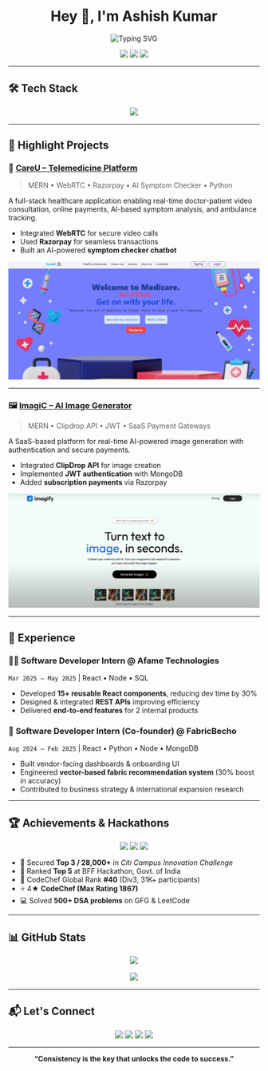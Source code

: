 <h1 align="center">Hey 👋, I'm Ashish Kumar</h1>

<p align="center">
  <img src="https://readme-typing-svg.herokuapp.com?font=Fira+Code&weight=600&size=24&pause=1000&color=00FFAA&center=true&vCenter=true&width=550&lines=Full+Stack+Developer;MERN+Stack+Engineer;Competitive+Programmer;Software+Developer+Intern" alt="Typing SVG" />
</p>

<p align="center">
  <a href="https://portfolio-six-roan-97.vercel.app/"><img src="https://img.shields.io/badge/Portfolio-%23000000?style=for-the-badge&logo=vercel&logoColor=white" /></a>
  <a href="https://github.com/ASH-ION-01"><img src="https://img.shields.io/badge/GitHub-%2312100E?style=for-the-badge&logo=github&logoColor=white" /></a>
  <a href="https://www.linkedin.com/in/ashish-kumar-ashion/"><img src="https://img.shields.io/badge/LinkedIn-%230077B5?style=for-the-badge&logo=linkedin&logoColor=white" /></a>
</p>

---

## 🛠 Tech Stack

<p align="center">
  <img src="https://skillicons.dev/icons?i=cpp,python,js,react,nextjs,nodejs,express,mongodb,tailwind,git,postman,vite" />
</p>

---

## 🌟 Highlight Projects

### 💊 [CareU – Telemedicine Platform](https://careu.vercel.app/)
> MERN • WebRTC • Razorpay • AI Symptom Checker • Python  

A full-stack healthcare application enabling real-time doctor-patient video consultation, online payments, AI-based symptom analysis, and ambulance tracking.  
- Integrated **WebRTC** for secure video calls  
- Used **Razorpay** for seamless transactions  
- Built an AI-powered **symptom checker chatbot**  

<p align="center">
  <img src="https://raw.githubusercontent.com/ASH-ION-01/ASH-ION-01/main/assests/careu.jpg" width="600" alt="CareU App Preview" />
</p>

---

### 🖼️ [ImagiC – AI Image Generator](https://github.com/ASH-ION-01/ImagiC)
> MERN • Clipdrop API • JWT • SaaS Payment Gateways  

A SaaS-based platform for real-time AI-powered image generation with authentication and secure payments.  
- Integrated **ClipDrop API** for image creation  
- Implemented **JWT authentication** with MongoDB  
- Added **subscription payments** via Razorpay  

<p align="center">
  <img src="https://raw.githubusercontent.com/ASH-ION-01/ASH-ION-01/main/assests/imagic.jpg" width="600" alt="ImagiC App Preview" />
</p>

---

## 💼 Experience

### 👨‍💻 **Software Developer Intern** @ Afame Technologies  
`Mar 2025 – May 2025` | React • Node • SQL  
- Developed **15+ reusable React components**, reducing dev time by 30%  
- Designed & integrated **REST APIs** improving efficiency  
- Delivered **end-to-end features** for 2 internal products  

### 🧵 **Software Developer Intern (Co-founder)** @ FabricBecho  
`Aug 2024 – Feb 2025` | React • Python • Node • MongoDB  
- Built vendor-facing dashboards & onboarding UI  
- Engineered **vector-based fabric recommendation system** (30% boost in accuracy)  
- Contributed to business strategy & international expansion research  

---

## 🏆 Achievements & Hackathons

<p align="center">
  <img src="https://img.shields.io/badge/Citi%20Campus%20Innovation-Top%203%20of%2028k-%23FFD700?style=for-the-badge" />
  <img src="https://img.shields.io/badge/BFF%20Hackathon-Top%205%20Govt.%20of%20India-%2300C7A9?style=for-the-badge" />
  <img src="https://img.shields.io/badge/Google%20Cloud-Career%20Practitioner-%234285F4?style=for-the-badge" />
</p>

- 🏅 Secured **Top 3 / 28,000+** in *Citi Campus Innovation Challenge*  
- 🏅 Ranked **Top 5** at BFF Hackathon, Govt. of India  
- 🏅 CodeChef Global Rank **#40** (Div3, 31K+ participants)  
- ⭐ 4★ **CodeChef (Max Rating 1867)**  
- 💻 Solved **500+ DSA problems** on GFG & LeetCode  

---

## 📊 GitHub Stats

<p align="center">
  <img src="https://github-readme-streak-stats.herokuapp.com?user=ASH-ION-01&theme=radical" />
</p>

<p align="center">
  <img src="https://github-profile-summary-cards.vercel.app/api/cards/profile-details?username=ASH-ION-01&theme=monokai" />
</p>

---

## 📬 Let's Connect

<p align="center">
  <a href="mailto:Ashishableo12@gmail.com"><img src="https://img.shields.io/badge/Gmail-D14836?style=for-the-badge&logo=gmail&logoColor=white" /></a>
  <a href="https://github.com/ASH-ION-01"><img src="https://img.shields.io/badge/GitHub-100000?style=for-the-badge&logo=github&logoColor=white" /></a>
  <a href="https://www.linkedin.com/in/ashish-kumar-ashion/"><img src="https://img.shields.io/badge/LinkedIn-0077B5?style=for-the-badge&logo=linkedin&logoColor=white" /></a>
  <a href="https://portfolio-six-roan-97.vercel.app/"><img src="https://img.shields.io/badge/Portfolio-000000?style=for-the-badge&logo=vercel&logoColor=white" /></a>
</p>

---

<p align="center"><strong>“Consistency is the key that unlocks the code to success.”</strong></p>
